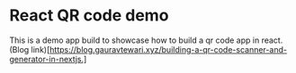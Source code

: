 # React QR code demo
This is a demo app build to showcase how to build a qr code app in react.
(Blog link)[https://blog.gauravtewari.xyz/building-a-qr-code-scanner-and-generator-in-nextjs.]